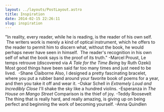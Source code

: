 ```yaml
---
layout: ../layouts/PostLayout.astro
title: Inspiration
date: 2014-02-15 22:26:11
slug: inspiration
---
```


"In reality, every reader, while he is reading, is the reader of his own self.  The writers work is merely a kind of optical instrument, which he offers to the reader to permit him to discern what, without the book, he would perhaps never have seen in himself.  The reader's recognition in his own self of what the book says is the proof of its truth." -Marcel Proust, Le temps retrouve (discovered via _A Tale for the Time Being_ by Ruth Ozeki) Most good things have been said far too many times and just need to be lived.  -Shane Claiborne Also, I designed a pretty fascinating bracelet, where you put a rubber band around your favorite book of poems for a year, and then you take it off and wear it. -Oskar Schell in _Extremely Loud and Incredibly Close_ I'll shake the sky like a hundred violins. -Esperanza in _The House on Mango Street_ Comparison is the thief of joy. -Teddy Roosevelt The thing that is really hard, and really amazing, is giving up on being perfect and beginning the work of becoming yourself. -Anna Quindlen
